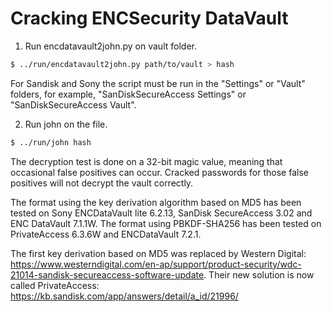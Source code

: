 Cracking ENCSecurity DataVault
==============================

1. Run encdatavault2john.py on vault folder.

```bash
$ ../run/encdatavault2john.py path/to/vault > hash
```

For Sandisk and Sony the script must be run in the "Settings" or "Vault" folders, for example, 
"SanDiskSecureAccess Settings" or "SanDiskSecureAccess Vault".

2. Run john on the file.

```bash
$ ../run/john hash
```

The decryption test is done on a 32-bit magic value, meaning that occasional 
false positives can occur. Cracked passwords for those false positives will not
decrypt the vault correctly.

The format using the key derivation algorithm based on MD5 has been tested on 
Sony ENCDataVault lite 6.2.13, SanDisk SecureAccess 3.02 and ENC DataVault 
7.1.1W. The format using PBKDF-SHA256 has been tested on PrivateAccess 6.3.6W 
and ENCDataVault 7.2.1.

The first key derivation based on MD5 was replaced by Western Digital: 
https://www.westerndigital.com/en-ap/support/product-security/wdc-21014-sandisk-secureaccess-software-update. 
Their new solution is now called PrivateAccess: 
https://kb.sandisk.com/app/answers/detail/a_id/21996/
